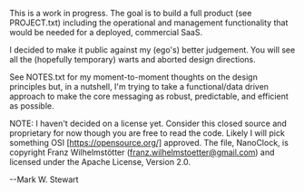 This is a work in progress. The goal is to build a full product (see PROJECT.txt) including the operational and management functionality that would be needed for a deployed, commercial SaaS.

I decided to make it public against my (ego's) better judgement. You will see all the (hopefully temporary) warts and aborted design directions. 

See NOTES.txt for my moment-to-moment thoughts on the design principles but, in a nutshell, I'm trying to take a functional/data driven approach to make the core messaging as robust, predictable, and efficient as possible.

NOTE: I haven't decided on a license yet. Consider this closed source and proprietary for now though you are free to read the code. Likely I will pick something OSI [https://opensource.org/] approved. The file, NanoClock, is copyright Franz Wilhelmstötter (franz.wilhelmstoetter@gmail.com) and licensed under the Apache License, Version 2.0.

--Mark W. Stewart